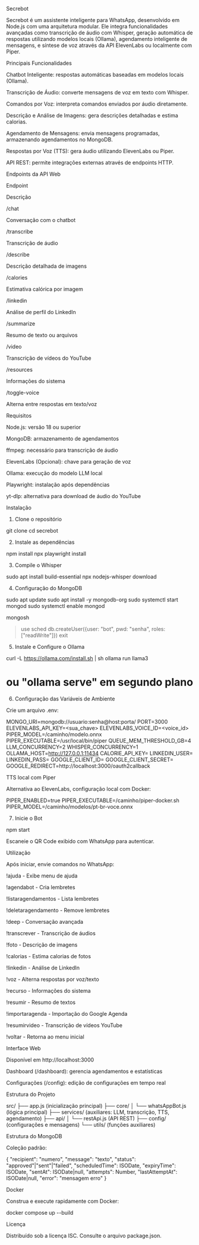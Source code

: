 Secrebot

Secrebot é um assistente inteligente para WhatsApp, desenvolvido em Node.js com uma arquitetura modular. Ele integra funcionalidades avançadas como transcrição de áudio com Whisper, geração automática de respostas utilizando modelos locais (Ollama), agendamento inteligente de mensagens, e síntese de voz através da API ElevenLabs ou localmente com Piper.

Principais Funcionalidades

Chatbot Inteligente: respostas automáticas baseadas em modelos locais (Ollama).

Transcrição de Áudio: converte mensagens de voz em texto com Whisper.

Comandos por Voz: interpreta comandos enviados por áudio diretamente.

Descrição e Análise de Imagens: gera descrições detalhadas e estima calorias.

Agendamento de Mensagens: envia mensagens programadas, armazenando agendamentos no MongoDB.

Respostas por Voz (TTS): gera áudio utilizando ElevenLabs ou Piper.

API REST: permite integrações externas através de endpoints HTTP.

Endpoints da API Web

Endpoint

Descrição

/chat

Conversação com o chatbot

/transcribe

Transcrição de áudio

/describe

Descrição detalhada de imagens

/calories

Estimativa calórica por imagem

/linkedin

Análise de perfil do LinkedIn

/summarize

Resumo de texto ou arquivos

/video

Transcrição de vídeos do YouTube

/resources

Informações do sistema

/toggle-voice

Alterna entre respostas em texto/voz

Requisitos

Node.js: versão 18 ou superior

MongoDB: armazenamento de agendamentos

ffmpeg: necessário para transcrição de áudio

ElevenLabs (Opcional): chave para geração de voz

Ollama: execução do modelo LLM local

Playwright: instalação após dependências

yt-dlp: alternativa para download de áudio do YouTube

Instalação

1. Clone o repositório

git clone <repo-url>
cd secrebot

2. Instale as dependências

npm install
npx playwright install

3. Compile o Whisper

sudo apt install build-essential
npx nodejs-whisper download

4. Configuração do MongoDB

sudo apt update
sudo apt install -y mongodb-org
sudo systemctl start mongod
sudo systemctl enable mongod

mongosh
> use sched
> db.createUser({user: "bot", pwd: "senha", roles:["readWrite"]})
> exit

5. Instale e Configure o Ollama

curl -L https://ollama.com/install.sh | sh
ollama run llama3
# ou "ollama serve" em segundo plano

6. Configuração das Variáveis de Ambiente

Crie um arquivo .env:

MONGO_URI=mongodb://usuario:senha@host:porta/
PORT=3000
ELEVENLABS_API_KEY=<sua_chave>
ELEVENLABS_VOICE_ID=<voice_id>
PIPER_MODEL=/caminho/modelo.onnx
PIPER_EXECUTABLE=/usr/local/bin/piper
QUEUE_MEM_THRESHOLD_GB=4
LLM_CONCURRENCY=2
WHISPER_CONCURRENCY=1
OLLAMA_HOST=http://127.0.0.1:11434
CALORIE_API_KEY=
LINKEDIN_USER=
LINKEDIN_PASS=
GOOGLE_CLIENT_ID=
GOOGLE_CLIENT_SECRET=
GOOGLE_REDIRECT=http://localhost:3000/oauth2callback

TTS local com Piper

Alternativa ao ElevenLabs, configuração local com Docker:

PIPER_ENABLED=true
PIPER_EXECUTABLE=/caminho/piper-docker.sh
PIPER_MODEL=/caminho/modelos/pt-br-voce.onnx

7. Inicie o Bot

npm start

Escaneie o QR Code exibido com WhatsApp para autenticar.

Utilização

Após iniciar, envie comandos no WhatsApp:

!ajuda - Exibe menu de ajuda

!agendabot - Cria lembretes

!listaragendamentos - Lista lembretes

!deletaragendamento - Remove lembretes

!deep - Conversação avançada

!transcrever - Transcrição de áudios

!foto - Descrição de imagens

!calorias - Estima calorias de fotos

!linkedin <URL> - Análise de LinkedIn

!voz - Alterna respostas por voz/texto

!recurso - Informações do sistema

!resumir - Resumo de textos

!importaragenda - Importação do Google Agenda

!resumirvideo <URL> - Transcrição de vídeos YouTube

!voltar - Retorna ao menu inicial

Interface Web

Disponível em http://localhost:3000

Dashboard (/dashboard): gerencia agendamentos e estatísticas

Configurações (/config): edição de configurações em tempo real

Estrutura do Projeto

src/
├── app.js (inicialização principal)
├── core/
│   └── whatsAppBot.js (lógica principal)
├── services/ (auxiliares: LLM, transcrição, TTS, agendamento)
├── api/
│   └── restApi.js (API REST)
├── config/ (configurações e mensagens)
└── utils/ (funções auxiliares)

Estrutura do MongoDB

Coleção padrão:

{
  "recipient": "numero",
  "message": "texto",
  "status": "approved"|"sent"|"failed",
  "scheduledTime": ISODate,
  "expiryTime": ISODate,
  "sentAt": ISODate|null,
  "attempts": Number,
  "lastAttemptAt": ISODate|null,
  "error": "mensagem erro"
}

Docker

Construa e execute rapidamente com Docker:

docker compose up --build

Licença

Distribuído sob a licença ISC. Consulte o arquivo package.json.
